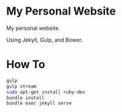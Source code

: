 # My Personal Website
My personal website.

Using Jekyll, Gulp, and Bower.

# How To
```bash
gulp
gulp stream
sudo apt-get install ruby-dev
bundle install
bundle exec jekyll serve
```
